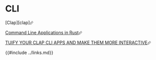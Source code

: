 # CLI

[Clap][clap]⮳

[Command Line Applications in Rust][rust-cli-book]⮳

[TUIFY YOUR CLAP CLI APPS AND MAKE THEM MORE INTERACTIVE][tuify]⮳

[rust-cli-book]: https://rust-cli.github.io/book/index.html
[tuify]: https://developerlife.com/2023/09/17/tuify-clap/
{{#include ../links.md}}
